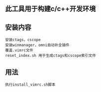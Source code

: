 
## 此工具用于构建c/c++开发环境
## 安装内容
	安装ctags，cscope
	安装winmanager，omni自动补全插件
	覆盖.vimrc文件
	reset_index.sh 用于生成ctags和cscope索引文件
## 用法
	执行install_vimrc.sh脚本
		
